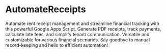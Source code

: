 # AutomateReceipts
Automate rent receipt management and streamline financial tracking with this powerful Google Apps Script. Generate PDF receipts, track payments, calculate late fees, and simplify tenant communication. Versatile and customizable for various financial scenarios. Say goodbye to manual record-keeping and hello to efficient automation!
